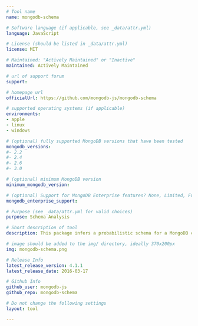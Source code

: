 ```yaml
---
# Tool name
name: mongodb-schema

# Software language (if applicable, see _data/attr.yml)
language: JavaScript

# License (should be listed in _data/attr.yml)
license: MIT

# Maintained: "Actively Maintained" or "Inactive"
maintained: Actively Maintained

# url of support forum
support: 

# homepage url
officialUrl: https://github.com/mongodb-js/mongodb-schema

# supported operating systems (if applicable)
environments:
- apple
- linux
- windows

# (optional) fully supported MongoDB versions that have been tested
mongodb_versions:
#- 2.2
#- 2.4
#- 2.6
#- 3.0

# (optional) minimum MongoDB version
minimum_mongodb_version:

# (optional) Support for MongoDB Enterprise features? None, Limited, Full
mongodb_enterprise_support: 

# Purpose (see _data/attr.yml for valid choices)
purpose: Schema Analysis

# Short description of tool
description: This package infers a probabilistic schema for a MongoDB collection. It can be used as a Node.js module and also includes a command-line `mongodb-schema` utility.

# image should be added to the img/ directory, ideally 370x200px
img: mongodb-schema.png

# Release Info
latest_release_version: 4.1.1
latest_release_date: 2016-03-17

# Github Info
github_user: mongodb-js
github_repo: mongodb-schema

# Do not change the following settings
layout: tool

---
```


